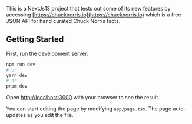 This is a NextJs13 project that tests out some of its new features by accessing [https://chucknorris.io](https://chucknorris.io) which is a free JSON API for hand curated Chuck Norris facts.

## Getting Started

First, run the development server:

```bash
npm run dev
# or
yarn dev
# or
pnpm dev
```

Open [http://localhost:3000](http://localhost:3000) with your browser to see the result.

You can start editing the page by modifying `app/page.tsx`. The page auto-updates as you edit the file.
